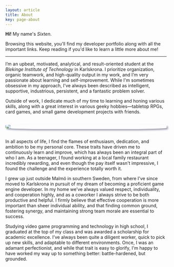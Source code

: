 ```yaml
---
layout: article
title: About
key: page-about
---
```


**Hi!** My name's *Sixten*.

Browsing this website, you'll find my developer portfolio along with all the important links. Keep reading if you'd like to learn a little more about me!

<!-- <div style="display: flex; align-items: center; margin-right: 10px;">
<a class="button button--secondary button--rounded button--lg" href="/attachments/Sixten-Schelin-CV.pdf" style="margin-right: 10px;">
<small>Download my</small> CV
</a>
</div> -->

---

I’m an upbeat, motivated, analytical, and result-oriented student at the *Blekinge Institute of Technology* in Karlskrona. I prioritize organization, organic teamwork, and high-quality output in my work, and I’m very passionate about learning and self-improvement. While I'm sometimes obsessive in my approach, I’ve always been described as intelligent, supportive, industrious, persistent, and a fantastic problem solver.

Outside of work, I dedicate much of my time to learning and honing various skills, along with a great interest in various geeky hobbies—tabletop RPGs, card games, and small game development projects with friends.

<img class="image image--md" style="display: block; margin-left: auto; margin-right: auto; border-radius: 25%; box-shadow: 4px 4px 5px #00004060; margin-bottom: 30px; margin-top: 30px;" src="/assets/sixten.jpg"/>

In all aspects of life, I find the flames of enthusiasm, dedication, and ambition to be my personal core. These traits have driven me to continuously learn and improve, which has always been an integral part of who I am. As a teenager, I found working at a local family restaurant incredibly rewarding, and even though the pay itself wasn't impressive, I found the challenge and the experience totally worth it.

I grew up just outside Malmö in southern Sweden, from where I’ve since moved to Karlskrona in pursuit of my dream of becoming a proficient game engine developer. In my home we’ve always valued respect, individuality, and cooperation highly, and as a coworker I always strive to be both productive and helpful. I firmly believe that effective cooperation is more important than sheer individual ability, and that finding common ground, fostering synergy, and maintaining strong team morale are essential to success.

Studying video game programming and technology in high school, I graduated at the top of my class and was awarded a scholarship for academic excellence. I’ve always been quite a diligent worker, quick to pick up new skills, and adaptable to different environments. Once, I was an adamant perfectionist, and while that trait is easy to glorify, I'm happy to have worked my way up to something better: battle-hardened, but grounded.